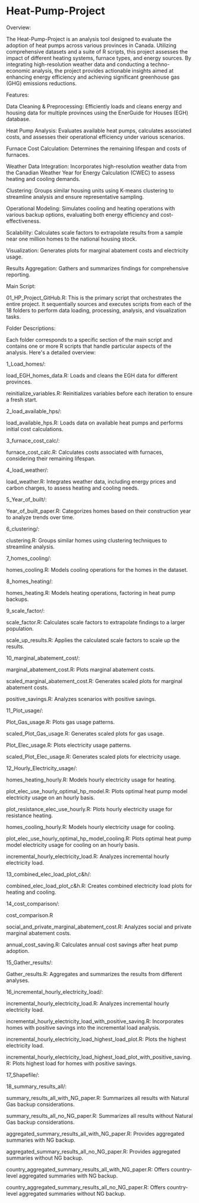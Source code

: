 # Heat-Pump-Project

Overview:

The Heat-Pump-Project is an analysis tool designed to evaluate the adoption of heat pumps across various provinces in Canada. Utilizing comprehensive datasets and a suite of R scripts, this project assesses the impact of different heating systems, furnace types, and energy sources. By integrating high-resolution weather data and conducting a techno-economic analysis, the project provides actionable insights aimed at enhancing energy efficiency and achieving significant greenhouse gas (GHG) emissions reductions.

Features:

Data Cleaning & Preprocessing: Efficiently loads and cleans energy and housing data for multiple provinces using the EnerGuide for Houses (EGH) database.

Heat Pump Analysis: Evaluates available heat pumps, calculates associated costs, and assesses their operational efficiency under various scenarios.

Furnace Cost Calculation: Determines the remaining lifespan and costs of furnaces.

Weather Data Integration: Incorporates high-resolution weather data from the Canadian Weather Year for Energy Calculation (CWEC) to assess heating and cooling demands.

Clustering: Groups similar housing units using K-means clustering to streamline analysis and ensure representative sampling.

Operational Modeling: Simulates cooling and heating operations with various backup options, evaluating both energy efficiency and cost-effectiveness.

Scalability: Calculates scale factors to extrapolate results from a sample near one million homes to the national housing stock.

Visualization: Generates plots for marginal abatement costs and electricity usage.

Results Aggregation: Gathers and summarizes findings for comprehensive reporting.


Main Script:

01_HP_Project_GitHub.R: This is the primary script that orchestrates the entire project. It sequentially sources and executes scripts from each of the 18 folders to perform data loading, processing, analysis, and visualization tasks.

Folder Descriptions:

Each folder corresponds to a specific section of the main script and contains one or more R scripts that handle particular aspects of the analysis. Here's a detailed overview:

1_Load_homes/:

load_EGH_homes_data.R: Loads and cleans the EGH data for different provinces.

reinitialize_variables.R: Reinitializes variables before each iteration to ensure a fresh start.

2_load_available_hps/:

load_available_hps.R: Loads data on available heat pumps and performs initial cost calculations.

3_furnace_cost_calc/:

furnace_cost_calc.R: Calculates costs associated with furnaces, considering their remaining lifespan.

4_load_weather/:

load_weather.R: Integrates weather data, including energy prices and carbon charges, to assess heating and cooling needs.

5_Year_of_built/:

Year_of_built_paper.R: Categorizes homes based on their construction year to analyze trends over time.

6_clustering/:

clustering.R: Groups similar homes using clustering techniques to streamline analysis.

7_homes_cooling/:

homes_cooling.R: Models cooling operations for the homes in the dataset.

8_homes_heating/:

homes_heating.R: Models heating operations, factoring in heat pump backups.

9_scale_factor/:

scale_factor.R: Calculates scale factors to extrapolate findings to a larger population.

scale_up_results.R: Applies the calculated scale factors to scale up the results.

10_marginal_abatement_cost/:

marginal_abatement_cost.R: Plots marginal abatement costs.

scaled_marginal_abatement_cost.R: Generates scaled plots for marginal abatement costs.

positive_savings.R: Analyzes scenarios with positive savings.

11_Plot_usage/:

Plot_Gas_usage.R: Plots gas usage patterns.

scaled_Plot_Gas_usage.R: Generates scaled plots for gas usage.

Plot_Elec_usage.R: Plots electricity usage patterns.

scaled_Plot_Elec_usage.R: Generates scaled plots for electricity usage.

12_Hourly_Electricity_usage/:

homes_heating_hourly.R: Models hourly electricity usage for heating.

plot_elec_use_hourly_optimal_hp_model.R: Plots optimal heat pump model electricity usage on an hourly basis.

plot_resistance_elec_use_hourly.R: Plots hourly electricity usage for resistance heating.

homes_cooling_hourly.R: Models hourly electricity usage for cooling.

plot_elec_use_hourly_optimal_hp_model_cooling.R: Plots optimal heat pump model electricity usage for cooling on an hourly basis.

incremental_hourly_electricity_load.R: Analyzes incremental hourly electricity load.

13_combined_elec_load_plot_c&h/:

combined_elec_load_plot_c&h.R: Creates combined electricity load plots for heating and cooling.

14_cost_comparison/:

cost_comparison.R

social_and_private_marginal_abatement_cost.R: Analyzes social and private marginal abatement costs.

annual_cost_saving.R: Calculates annual cost savings after heat pump adoption.

15_Gather_results/:

Gather_results.R: Aggregates and summarizes the results from different analyses.

16_incremental_hourly_electricity_load/:

incremental_hourly_electricity_load.R: Analyzes incremental hourly electricity load.

incremental_hourly_electricity_load_with_positive_saving.R: Incorporates homes with positive savings into the incremental load analysis.

incremental_hourly_electricity_load_highest_load_plot.R: Plots the highest electricity load.

incremental_hourly_electricity_load_highest_load_plot_with_positive_saving.R: Plots highest load for homes with positive savings.

17_Shapefile/:

18_summary_results_all/:

summary_results_all_with_NG_paper.R: Summarizes all results with Natural Gas backup considerations.

summary_results_all_no_NG_paper.R: Summarizes all results without Natural Gas backup considerations.

aggregated_summary_results_all_with_NG_paper.R: Provides aggregated summaries with NG backup.

aggregated_summary_results_all_no_NG_paper.R: Provides aggregated summaries without NG backup.

country_aggregated_summary_results_all_with_NG_paper.R: Offers country-level aggregated summaries with NG backup.

country_aggregated_summary_results_all_no_NG_paper.R: Offers country-level aggregated summaries without NG backup.
